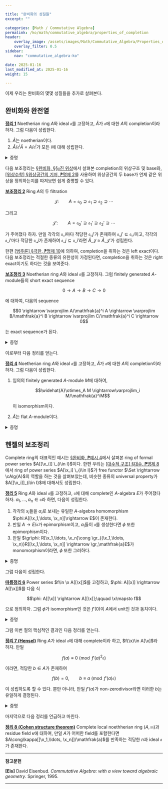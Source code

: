 ```yaml
---

title: "완비화의 성질들"
excerpt: ""

categories: [Math / Commutative Algebra]
permalink: /ko/math/commutative_algebra/properties_of_completion
header:
    overlay_image: /assets/images/Math/Commutative_Algebra/Properties_of_completion.png
    overlay_filter: 0.5
sidebar: 
    nav: "commutative_algebra-ko"

date: 2025-01-16
last_modified_at: 2025-01-16
weight: 15

---
```


이제 우리는 완비화의 몇몇 성질들을 추가로 살펴본다. 

## 완비화와 완전열

<div class="proposition" markdown="1">

<ins id="thm1">**정리 1**</ins> Noetherian ring $A$와 ideal $\mathfrak{a}$를 고정하고, $\widehat{A}$가 $\mathfrak{a}$에 대한 $A$의 completion이라 하자. 그럼 다음이 성립한다.

1. $\widehat{A}$는 noetherian이다.
2. $\widehat{A}/\mathfrak{a}^i\widehat{A}=A/\mathfrak{a}^i$가 모든 $i$에 대해 성립한다. 

</div>
<details class="proof" markdown="1">
<summary>증명</summary>

우선 $A$가 noetherian이므로, $A/\mathfrak{a}$ 또한 noetherian이고 $\mathfrak{a}/\mathfrak{a}^2$은 finitely generated $A/\mathfrak{a}$-module이다. 이에 $\gr_\mathfrak{a}A$는 $A/\mathfrak{a}$-algebra로서, $\mathfrak{a}/\mathfrak{a}^2$에 의해 생성되고, 따라서 [##ref##](Hilbert_basis_thm)에 의하여 $\gr_\mathfrak{a}A$는 Noetherian이다. 이제 $\gr_{\widehat{\mathfrak{a}}}\widehat{A}=\gr_\mathfrak{a}A$이므로 $\gr_{\widehat{\mathfrak{a}}}\widehat{A}$ 또한 noetherian임을 안다. 한편, 임의의 ideal $\widehat{\mathfrak{a}}\subseteq \widehat{A}$에 대하여, initial ideal $\initial(\widehat{\mathfrak{a}})$은 위의 논증에 의해 유한히 많은 원소들로 생성되므로 [§완비화, ⁋명제 7](/ko/math/commutative_algebra/completion#prop7)에 의해 첫 번째 결과를 얻는다.

한편 두 번째 결과의 경우 우리는 다시 [§완비화, ⁋명제 7](/ko/math/commutative_algebra/completion#prop7)에 의해 $\widehat{\mathfrak{a}}^i$와 $\mathfrak{a}^i \widehat{A}$가 같다는 것은 곧 이들의 initial ideal이 같다는 것임을 알고, 따라서 원하는 결과를 얻는다.

</details>

다음 보조정리는 [§완비화, §§$\mathfrak{a}$진 위상](http://localhost:4000/ko/math/commutative_algebra/completion#mathfraka%EC%A7%84-%EC%9C%84%EC%83%81)에서 살펴본 completion의 위상구조 및 base와, [\[위상수학\] §위상공간의 기저, ⁋명제 2](/ko/math/topology/topological_bases#prop2)를 사용하여 위상공간의 두 base가 언제 같은 위상을 정의하는지를 따져보면 쉽게 증명할 수 있다.

<div class="proposition" markdown="1">

<ins id="lem2">**보조정리 2**</ins> Ring $A$의 두 filtration

$$\mathcal{J}:\qquad A=\mathfrak{a}_0\supseteq \mathfrak{a}_1\supseteq \mathfrak{a}_2\supseteq\cdots$$

그리고

$$\mathcal{J}': \qquad A=\mathfrak{a}_0'\supseteq \mathfrak{a}_1'\supseteq \mathfrak{a}_2'\supseteq\cdots$$

가 주어졌다 하자. 만일 각각의 $\mathfrak{a}\_i$마다 적당한 $\mathfrak{a}\_j'$가 존재하여 $\mathfrak{a}\_j'\subseteq \mathfrak{a}\_i$이고, 각각의 $\mathfrak{a}\_i'$마다 적당한 $\mathfrak{a}\_j$가 존재하여 $\mathfrak{a}\_j\subseteq \mathfrak{a}\_i'$라면 $\widehat{A}\_\mathcal{J}\cong \widehat{A}\_{\mathcal{J}'}$가 성립한다.

</div>

한편 [\[범주론\] §극한, ⁋명제 10](/ko/math/category_theory/limits#prop10)에 의하여, completion을 취하는 것은 left exact이다. 다음 보조정리는 적절한 종류의 유한성이 가정된다면, completion을 취하는 것은 right exact이기도 하다는 것을 보여준다.

<div class="proposition" markdown="1">

<ins id="lem3">**보조정리 3**</ins> Noetherian ring $A$와 ideal $\mathfrak{a}$를 고정하자. 그럼 finitely generated $A$-module들의 short exact sequence

$$0 \rightarrow A \rightarrow B \rightarrow C \rightarrow 0$$

에 대하여, 다음의 sequence

$$0 \rightarrow \varprojlim A/\mathfrak{a}^i A \rightarrow \varprojlim B/\mathfrak{a}^i B \rightarrow \varprojlim C/\mathfrak{a}^i C \rightarrow 0$$

는 exact sequence가 된다. 

</div>
<details class="proof" markdown="1">
<summary>증명</summary>

앞선 논증에 의하여 우리는 $\varprojlim B/\mathfrak{a}^i B \rightarrow \varprojlim C/\mathfrak{a}^i C$가 surjective인 것만 보이면 된다. 

$\varprojlim C/\mathfrak{a}^i C$의 원소 $(c_i+\mathfrak{a}^i C)$가 주어졌다 하고, 다음 두 조건

- $b_i\mapsto c_i\pmod{\mathfrak{a}^i C}$,
- $b_i\equiv b_j\pmod{\mathfrak{a}^iB}$ for $i&lt;j$

을 만족하는 $(b_i+\mathfrak{a}^iB)$를 찾자. 그럼 고정된 $i$에 대해 첫째 조건만 만족하는 $b_i$를 찾을 수 있다는 것과, 두 번째 조건은 $j=i+1$인 경우만 보이면 된다는 것이 자명하다. 따라서 귀납적으로 이 두 조건들을 만족하는 $b_1,\ldots, b_k$를 찾았다 하고 $b_{k+1}$을 찾자. 우선 $b_{k+1}'\mapsto c_{k+1}\pmod{\mathfrak{a}^{k+1} C}$를 만족하는 $b_{k+1}'$을 택하자. 그럼 $b_{k+1}'$과 $b_k$는 $C/\mathfrak{a}^k C$에서는 같은 원소로 옮겨지므로, 다음의 exact sequence

$$A/\mathfrak{a}^{k}A  \rightarrow B/ \mathfrak{a}^{k}B \rightarrow C/ \mathfrak{a}^{k}C \rightarrow 0$$

로부터 적당한 $a\in A$를 찾아 $a$가 $B/\mathfrak{a}^kB$에서 $b_k-b_{k+1}'$로 옮겨지도록 할 수 있다. 이제 $b_{k+1}=b_{k+1}'+\alpha_{k+1}(a_{k+1})$로 두면 원하는 결과를 얻는다.

</details>

이로부터 다음 정리를 얻는다. 

<div class="proposition" markdown="1">

<ins id="thm4">**정리 4**</ins> Noetherian ring $A$와 ideal $\mathfrak{a}$를 고정하고, $\widehat{A}$가 $\mathfrak{a}$에 대한 $A$의 completion이라 하자. 그럼 다음이 성립한다.

1. 임의의 finitely generated $A$-module $M$에 대하여, 
    
    $$\widehat{A}\otimes_A M \rightarrow\varprojlim_i M/\mathfrak{a}^iM$$

    이 isomorphism이다. 
2. $\widehat{A}$는 flat $A$-module이다.

</div>
<details class="proof" markdown="1">
<summary>증명</summary>

$\varprojlim$과 $\otimes$는 모두 finite direct sum과 commute하므로, $M$이 finitely generated free module인 경우는 첫째 결과가 자명하게 성립한다. 이제 임의의 finitely generated $A$-module $M$에 대하여, $M$의 free presentation

$$F \rightarrow G \rightarrow M \rightarrow 0$$

에 $\widehat{A}\otimes_A-$를 취하면 [보조정리 3](#lem3)과 [\[호몰로지 대수학\] §Diagram chasing, ⁋명제 1](/ko/math/homological_algebra/diagram_chasing#prop1)에 의해 원하는 결과를 얻는다. 

두 번째 결과는 [§평탄성, ⁋명제 1](/ko/math/commutative_algebra/flatness#prop1)에 의해, 임의의 finitely generated ideal $\mathfrak{a}$에 대해 $\widehat{a} \rightarrow \widehat{A}$가 injective임을 보이는 것과 같아지고, 이는 다시 [보조정리 3](#lem3)에서 살펴본 completion의 left exactness로부터 자명하다. 

</details>

## 헨젤의 보조정리

Complete ring의 대표적인 예시는 [§완비화, ⁋예시 4]()에서 살펴본 ring of formal power series $A[[\x_i]]
\_{i\in I}$이다. 한편 우리는 [\[대수적 구조\] §대수, ⁋명제 8](/ko/math/algebraic_structures/algebras#prop8)에서 ring of power series $A[\x_i]
\_{i\in I}$가 free functor $\Set \rightarrow \cAlg{A}$의 역할을 하는 것을 살펴보았는데, 비슷한 종류의 universal property가 $A[[\x_i]]_{i\in I}$에 대해서도 성립한다. 

<div class="proposition" markdown="1">

<ins id="thm5">**정리 5**</ins> Ring $A$와 ideal $\mathfrak{a}$를 고정하고, $\mathfrak{a}$에 대해 complete인 $A$-algebra $E$가 주어졌다 하자. $\alpha_1,\ldots,\alpha_n\in \mathfrak{a}$라 하면, 다음이 성립한다.

1. 각각의 $x_i$들을 $\alpha_i$로 보내는 유일한 $A$-algebra homomorphism $\phi:A[[\x_1,\ldots, \x_n]]\rightarrow E$이 존재한다. 
2. 만일 $A \rightarrow E/\mathfrak{a}$가 epimorphism이고, $\alpha_i$들이 $\mathfrak{a}$를 생성한다면 $\phi$ 또한 epimorphism이다. 
3. 만일 $\gr\phi: R[\x_1,\ldots, \x_n]\cong \gr_{(\x_1,\ldots, \x_n)}R[[\x_1,\ldots, \x_n]] \rightarrow \gr_\mathfrak{a}E$가 monomorphism이라면, $\phi$ 또한 그러하다.

</div>
<details class="proof" markdown="1">
<summary>증명</summary>

첫 번째 주장은 [\[대수적 구조\] §대수, ⁋명제 8](/ko/math/algebraic_structures/algebras#prop8)와 거의 동일하며, 해당 명제와 마찬가지로 무한히 많은 변수에 대해서도 성립한다. 

두 번째 주장의 경우, 주어진 가정으로부터 

$$(\x_1,\ldots, \x_n)/(\x_1,\ldots, \x_n)^2 \rightarrow \mathfrak{a}/\mathfrak{a}^2$$

이 surjective라는 것을 알고, $\mathfrak{a}/\mathfrak{a}^2$이 $\gr_\mathfrak{a}E$를 생성하므로 $\gr\phi$가 surjective인 것을 안다. 이제 임의의 $y\in E$에 대하여, $y\in \mathfrak{a}^i$이도록 하는 가장 큰 $i$가 존재한다. 따라서 $x_1\in (\x_1,\ldots, \x_n)^i$가 존재하여 $x_1$의 initial form이 $\gr\phi$에 의해 $y$의 initial form으로 옮겨지도록 할 수 있고, 그럼 $y-\phi(x_1)\in \mathfrak{a}^{i+1}$이다. 이와 같은 과정을 반복하여 $A[\x_1,\ldots, \x_n]$의 원소들의 무한한 family $(x_1,x_2,\ldots)$가 다음 합

$$y=\sum_{j=1}^\infty \phi(x_j)=\phi\left(\sum_{j=1}^\infty x_j\right)$$

을 만족하도록 할 수 있다. 

마지막 주장은 만일 $x$가 $A[[\x_1,\ldots, \x_n]]$의 $0$이 아닌 원소라면, $\initial(x)$도 $0$이 아니고 따라서 $(\gr\phi)(\initial(x))$도 $0$이 아니게 된다. 그런데 $\initial(x)$의 degree를 $d$라 하면,

$$x\equiv \initial(x)\pmod{(\x_1,\ldots, \x_n)^{d+1}}$$

이므로

$$\phi(x)\equiv(\gr\phi)(\initial(x))\pmod{\mathfrak{a}^{d+1}}$$

이 되어 $\phi(x)\neq 0$이 된다. 

</details>

그럼 다음이 성립한다.

<div class="proposition" markdown="1">

<ins id="cor6">**따름정리 6**</ins> Power series $f\in \x A[[\x]]$를 고정하고, $\phi: A[[x]] \rightarrow A[[\x]]$를 다음 식

$$\phi: A[[\x]] \rightarrow A[[\x]];\qquad \x\mapsto f$$

으로 정의하자. 그럼 $\phi$가 isomorphism인 것은 $f'(0)$이 $A$에서 unit인 것과 동치이다.

</div>
<details class="proof" markdown="1">
<summary>증명</summary>

우선 $(\x)$에 속하지 않는 $A[[\x]]$의 원소들은 정확히 $0$이 아닌 상수항을 갖는 원소들이며, 조건에서 주어진 형태의 $\phi$는 이런 원소를 보존한다. 이제 $\phi$가 isomorphism이라면, 이로부터 $\phi((\x))=(\x)$이다. 뿐만 아니라 $\phi$는 $(\x)$의 generator를 다시 $(\x)$의 generator로 보내야 하므로, 이로부터 $f+(\x^2)$이 $(\x)/(\x^2)$를 생성해야 하는 것을 알고, 이제

$$f\equiv f'(0)\x\pmod{x^2}$$

이므로, 이로부터 $f'(0)$이 $A$의 unit이어야 함을 안다. 

거꾸로 $f'(0)$이 $A$의 unit이라 하자. 그럼 우선 $\gr_{(\x)}A[[\x]]\cong \gr_{(\x)}A[\x]=A[\x]$이고, $\gr\phi: A[\x] \rightarrow A[\x]$는 정의에 의해 $x$를 $ux$로 보내주게 된다. 이제 [정리 5](#thm5)의 셋째 결과에 의해 $\phi$는 injective이며, 또 적당한 $h\in A[[\x]]$에 대해 $f=u\x+h\x^2=(u+h\x)\x$이라 쓰면 $f$가 $(\x)$를 생성하는 것을 안다. 따라서 다시 [정리 5](#thm5)의 둘째 결과에 의해 원하는 결론을 얻는다.

</details>

그럼 이번 절의 핵심적인 결과인 다음 정리를 얻는다. 

<div class="proposition" markdown="1">

<ins id="thm7">**정리 7 (Hensel)**</ins> Ring $A$가 ideal $\mathfrak{a}$에 대해 complete이라 하고, $f(\x)\in A[\x]$라 하자. 만일 

$$f(a)\equiv 0\pmod{f'(a)^2 \mathfrak{a}}$$

이라면, 적당한 $b\in A$가 존재하여

$$f(b)=0,\qquad b\equiv a\pmod{f'(a)\mathfrak{a}}$$

이 성립하도록 할 수 있다. 뿐만 아니라, 만일 $f'(a)$가 non-zerodivisor라면 이러한 $b$는 유일하게 결정된다. 

</div>
<details class="proof" markdown="1">
<summary>증명</summary>

편한 표기를 위해 $f'(a)=e$라 하자. 그럼 

$$f(a+e\x)=f(a)+f'(a)e\x+\cdots$$

으로부터 $f(a+e\x)=f(a)+f'(a)e\x+h(x)(e\x)^2$이도록 하는 $h를 택할 수 있다. 그럼 

$$f(a+e\x)=f(a)+e^2(\x+\x^2h(\x))$$

이며, [정리 5](#thm5)의 첫째 결과에 의하여 $\x$를 $\x+\x^2h(\x)$으로 보내는 유일한 $A$-algebra homomorphism $\phi:A[[\x]] \rightarrow A[[\x]]$이 존재한다. 한편 [따름정리 6](#cor6)에 의하여 $\phi$는 isomorphism이고, 따라서 그 inverse $\phi^{-1}$이 존재한다. 이제 위의 식에 $\phi^{-1}$을 취하면

$$f(a+e\phi^{-1}(x))=f(a)+e^2x$$

를 얻으며, 주어진 가정에 의해 $f(a)=e^2\alpha$이도록 하는 $\alpha\in \mathfrak{a}$가 존재한다. 다시 [정리 5](#thm5)의 첫째 결과를 사용하여 $\x$를 $-\alpha$로 보내는 $A$-algebra homomorphism $\psi: A[[\x]] \rightarrow A[[\x]]$를 사용하면, 위의 식으로부터

$$f(a+e\psi\phi^{-1}(x))=0$$

을 얻는다. 따라서 $b=e\psi\phi^{-1}$로 두면 원하는 결과를 얻는다. 

유일성의 경우, $e$가 zero divisor가 아니라 가정하고 $b,b'$가 주어진 조건을 만족하는 두 원소라 하자. 그럼 정의에 의해 이들은 각각 $a+er$, $a+er'$의 형태여야 한다. 이제 [정리 5](#thm5)의 첫째 결과를 적용하여 $\x$를 각각 $r$과 $r'$로 보내는 $\beta,\beta': A[[\x]] \rightarrow A[[\x]]$를 택하자. 이들을 적용하면

$$f(a)+e^2(r+r^2h(r))=f(a+er)=0=f(a+er')=f(a)+e^2(r'+(r')^2h(r'))$$

이므로 $\beta(\phi(\x))=\beta'(\phi(\x))$를 얻는다. 이제 $\phi$가 isomorphism이라는 사실과 [정리 5](#thm5)의의 유일성으로부터 원하는 결과를 얻는다. 

</details>

마지막으로 다음 정리를 언급하고 마친다.

<div class="proposition" markdown="1">

<ins id="thm8">**정리 8 (Cohen structure theorem)**</ins> Complete local noethherian ring $(A, \mathfrak{m})$과 residue field $\kappa$에 대하여, 만일 $A$가 어떠한 field를 포함한다면 $A\cong\kappa[[\x_1,\ldots, \x_n]]/\mathfrak{a}$를 만족하는 적당한 $n$과 ideal $\mathfrak{a}$가 존재한다. 

</div>

---

**참고문헌**

**[Eis]** David Eisenbud. *Commutative Algebra: with a view toward algebraic geometry*. Springer, 1995.

---
